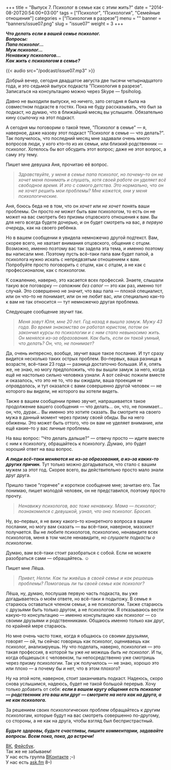 +++
title = "Выпуск 7. Психолог в семье как с этим жить?"
date = "2014-08-20T20:54:00+03:00"
tags = ["Психолог", "Психология", "Семейные отношения"]
categories = ["Психология в разрезе"]
menu = ""
banner = "banners/issue07.png"
slug = "issue07"
weight = 3
+++

***Что делать если в вашей семье психолог.***<br>
***Вопросы:***<br>
***Папа психолог...***<br>
***Муж психолог...***<br>
***Ненавижу психологов...***<br>
***Как жить с психологом в семье?***

{{< audio src="/podcast/issue07.mp3" >}}

Добрый вечер, сегодня двадцатое августа две тысячи четырнадцатого года, и это седьмой выпуск подкаста "Психология в разрезе". Записаться на консультацию можно через Skype — fpsiholog.

Давно не выходили выпуски, но ничего, зато сегодня я была на совместном подкасте в гостях. Пока не буду рассказывать, что был за подкаст, но думаю, что в ближайший месяц вы услышите. Обязательно кину ссылочку на этот подкаст. 

А сегодня мы поговорим о такой теме, "Психолог в семье" — я, наверное, даже назову этот подкаст "Психолог в семье — что делать?". Так получилось, что последний месяц мне задавали очень много вопросов люди, у кого кто–то из их семьи, или близкий родственник — психолог. Хотелось бы вот обсудить этот вопрос; даже не этот вопрос, а саму эту тему.
<!--more-->

Пишет мне девушка Аня, прочитаю её вопрос.

>*Здравствуйте, у меня в семье папа психолог, но почему–то он не хочет меня понимать и слушать, хотя своей работе он уделяет всё свободное время. И это с самого детства. Это нормально, что он не хочет решить мои проблемы? Мне кажется, они у меня психологические.*

Аня, боюсь беда не в том, что он *хочет* или *не хочет* понять ваши проблемы. Он просто *не может* быть вам психологом, то есть он не может на вас смотреть без призмы отцовского отношения к вам. Вы для него всегда будете дочерью, и он будет смотреть на вас, *в первую очередь*, как на своего ребёнка.

Но в вашем сообщении я увидела немножечко другой подтекст. Вам, скорее всего, не хватает внимания отцовского, общения с отцом. Возможно, именно поэтому вас так задела эта тема, и именно поэтому вы написали мне. Поэтому пусть всё–таки папа вам будет папой, а психолога нужно искать с непредвзятым отношением к вам. Попробуйте просто поговорить с отцом, как с *отцом*, а не как с профессионалом, как с психологом.

К сожалению, наверно, это касается всех профессий. Знаете, слышали такую все поговорку — *сапожник без сапог* — это как раз, именно тот случай. Это совершенно не значит, что ваш папа — плохой специалист, или он что–то не понимает, или он не любит вас, или специально как–то к вам не так относится — тут немножечко другая проблема.

Следующее сообщение звучит так.

>*Меня зовут Юля, мне 20 лет. Год назад я вышла замуж. Мужу 43 года. Во время знакомства он работал юристом, потом он закончил курсы по психологии и с ним стало невыносимо жить. Он менялся из–за образования. Как быть, если он такой умный, что делать? Он, что, не понимает?*

Да, очень интересно, вообще, звучит ваше такое послание. И тут сразу видится несколько таких острых проблем. Во–первых, ваша разница в возрасте, всё–таки 23 года — разница достаточно большая. И я, опять же, не знаю, но могу предположить, что вы вышли замуж за него, когда ещё не настолько сильно человека узнали. А вот сейчас пожили вместе и оказалось, что это не то, что вы ожидали, ваша проекция *не оправдалась*, и тут оказался с вами совершенно другой человек — не которого вы видели, не которого вы хотели видеть.

Также в вашем сообщении прямо звучит, напрашивается такое продолжение вашего сообщения — что делать… он, что, не понимает… он, что, дурак… Вы именно это хотите сказать. Вы смотрите на своего мужа в данный момент через призму своей обиды. Вы на него обижены. Это может быть оттого, что он вам не уделяет внимание, или ещё какие–то у вас личные проблемы.

На ваш вопрос: "Что делать дальше?"  — отвечу просто — идите вместе с ним к психологу, обращайтесь к психологу. Думаю, это будет хороший ответ на ваш вопрос.

***А люди всё–таки меняются не из–за образования, а из–за каких–то других причин.*** Тут только можно догадываться, что стало с вашим мужем за этот год. Скорее всего, вы действительно просто мало знали друг друга.

Пришло такое "горячее" и короткое сообщение мне; зачитаю его. Так понимаю, пишет молодой человек, он не представился, поэтому просто прочту.

>*Ненавижу психологов, вас тоже ненавижу. Мама — психолог; познакомился с девушкой, узнал, что она психолог. Бросил.*

Ну, во–первых, я не вижу какого–то конкретного вопроса в вашем послании, но могу вам сказать — вы всё–таки, наверное, мазохист получается. Вы не любите психологов, психологию, ненавидите всех психологов, меня в том числе ненавидите, *но слушаете подкасты о психологии*.

Думаю, вам всё–таки стоит разобраться с собой. Если не можете разобраться сами — обращайтесь. ☺

Пишет мне Лёша.

>*Привет, Нелли. Как ты живёшь в своей семье и как решаешь проблемы? Помогаешь ли ты своей семье как психолог?*

Лёша, ну, думаю, послушав первую часть подкаста, вы уже догадываетесь о моём ответе, но всё–таки я подытожу. В семье я стараюсь оставаться членом семьи, а не психологом. Также стараюсь с друзьями быть только другом, а не психологом. Я отказываюсь вести какую–то консультацию — именно консультацию как психолог — со своими друзьями и родственниками. Общаюсь именно только как друг, по крайней мере стараюсь.

Но мне очень часто тоже, когда я общаюсь со своими друзьями, говорят — ой, ты сейчас говоришь как психолог, оцениваешь как психолог, анализируешь. Ну что поделать, наверно, психология — это такая профессия, в которой ты уже *не можешь быть не психолог*. И ты, когда общаешься с человеком, ты непосредственно уже смотришь через призму психологии. Так уж получилось — не знаю, хорошо это или плохо — а почему бы и нет, что в этом плохого?

Ну на этой ноте, наверное, стоит заканчивать подкаст. Надеюсь, скоро снова услышимся, надеюсь, будет не такой большой перерыв. Хочу только добавить от себя: ***если в вашем кругу общения есть психолог — родственник это ваш или друг — смотрите на него как на друга, а не как психолога.***

За решением своих психологических проблем обращайтесь к другим психологам, которые будут на вас смотреть совершенно по–другому, со стороны, а не как на друга, чтобы взгляд был беспристрастный.

***Будьте здоровы, будьте счастливы, пишите комментарии, задавайте вопросы. Всем пока, пока, до встречи!***


<a href="https://vk.com/sunnybunnyf">ВК</a>, <a href="https://www.facebook.com/SunnyBunnyF">Фейсбук</a>.<br>
Так же не забываем!<br>
У нас есть группа <a href="https://vk.com/fpsiholog">ВКонтакте</a> ;–)<br>
У нас есть <a href="http://ask.fm/fpsiholog">ask.fm</a> 8–)